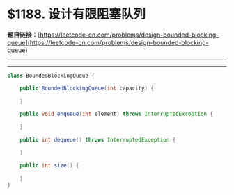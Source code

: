 # $1188. 设计有限阻塞队列

**题目链接：**[https://leetcode-cn.com/problems/design-bounded-blocking-queue](https://leetcode-cn.com/problems/design-bounded-blocking-queue)

---

<Cards card="leetcode_1188_design-bounded-blocking-queue"></Cards>

---

```java
class BoundedBlockingQueue {

    public BoundedBlockingQueue(int capacity) {
        
    }
    
    public void enqueue(int element) throws InterruptedException {
        
    }
    
    public int dequeue() throws InterruptedException {
        
    }
    
    public int size() {
        
    }
}
```